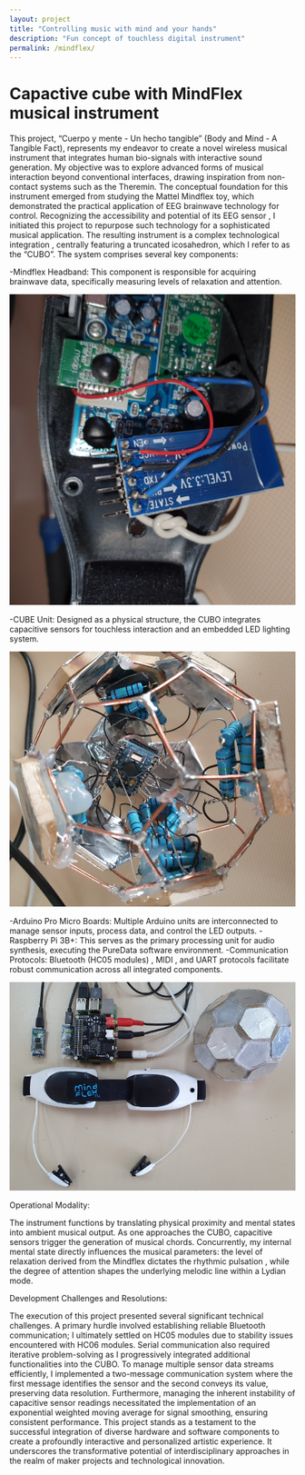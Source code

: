 ```yaml
---
layout: project
title: "Controlling music with mind and your hands"
description: "Fun concept of touchless digital instrument"
permalink: /mindflex/
---
```


# Capactive cube with MindFlex musical instrument

This project, “Cuerpo y mente - Un hecho tangible” (Body and Mind - A Tangible Fact), represents my endeavor to create a novel wireless musical instrument that integrates human bio-signals with interactive sound generation. My objective was to explore advanced forms of musical interaction beyond conventional interfaces, drawing inspiration from non-contact systems such as the Theremin. The conceptual foundation for this instrument emerged from studying the Mattel Mindflex toy, which demonstrated the practical application of EEG brainwave technology for control. Recognizing the accessibility and potential of its EEG sensor , I initiated this project to repurpose such technology for a sophisticated musical application. The resulting instrument is a complex technological integration , centrally featuring a truncated icosahedron, which I refer to as the “CUBO”. The system comprises several key components: 

-Mindflex Headband: This component is responsible for acquiring brainwave data, specifically measuring levels of relaxation and attention.

![Mindflex](/assets/img/mindflex/mindflex.png)

-CUBE Unit: Designed as a physical structure, the CUBO integrates capacitive sensors for touchless interaction and an embedded LED lighting system.

![Cube](/assets/img/mindflex/cube.png)

-Arduino Pro Micro Boards: Multiple Arduino units are interconnected to manage sensor inputs, process data, and control the LED outputs.
-Raspberry Pi 3B+: This serves as the primary processing unit for audio synthesis, executing the PureData software environment.
-Communication Protocols: Bluetooth (HC05 modules) , MIDI , and UART protocols facilitate robust communication across all integrated components.

![All together](/assets/img/mindflex/music_with_your_mind.png)

Operational Modality:

The instrument functions by translating physical proximity and mental states into ambient musical output. As one approaches the CUBO, capacitive sensors trigger the generation of musical chords. Concurrently, my internal mental state directly influences the musical parameters: the level of relaxation derived from the Mindflex dictates the rhythmic pulsation , while the degree of attention shapes the underlying melodic line within a Lydian mode.

Development Challenges and Resolutions:

The execution of this project presented several significant technical challenges. A primary hurdle involved establishing reliable Bluetooth communication; I ultimately settled on HC05 modules due to stability issues encountered with HC06 modules. Serial communication also required iterative problem-solving as I progressively integrated additional functionalities into the CUBO. To manage multiple sensor data streams efficiently, I implemented a two-message communication system where the first message identifies the sensor and the second conveys its value, preserving data resolution. Furthermore, managing the inherent instability of capacitive sensor readings necessitated the implementation of an exponential weighted moving average for signal smoothing, ensuring consistent performance. This project stands as a testament to the successful integration of diverse hardware and software components to create a profoundly interactive and personalized artistic experience. It underscores the transformative potential of interdisciplinary approaches in the realm of maker projects and technological innovation.
